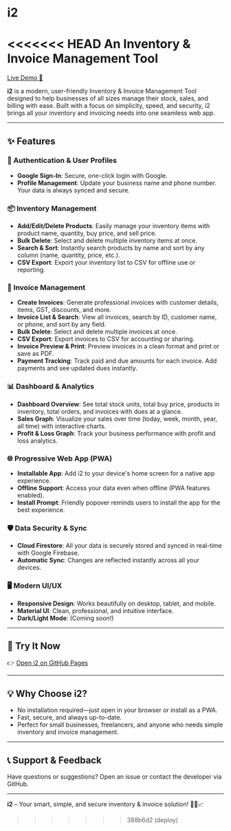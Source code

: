# i2
<<<<<<< HEAD
An Inventory &amp; Invoice Management Tool
=======

[Live Demo 🚀](https://numaan7.github.io/i2/)

**i2** is a modern, user-friendly Inventory & Invoice Management Tool designed to help businesses of all sizes manage their stock, sales, and billing with ease. Built with a focus on simplicity, speed, and security, i2 brings all your inventory and invoicing needs into one seamless web app.

---

## ✨ Features

### 🔐 Authentication & User Profiles
- **Google Sign-In**: Secure, one-click login with Google.
- **Profile Management**: Update your business name and phone number. Your data is always synced and secure.

### 📦 Inventory Management
- **Add/Edit/Delete Products**: Easily manage your inventory items with product name, quantity, buy price, and sell price.
- **Bulk Delete**: Select and delete multiple inventory items at once.
- **Search & Sort**: Instantly search products by name and sort by any column (name, quantity, price, etc.).
- **CSV Export**: Export your inventory list to CSV for offline use or reporting.

### 🧾 Invoice Management
- **Create Invoices**: Generate professional invoices with customer details, items, GST, discounts, and more.
- **Invoice List & Search**: View all invoices, search by ID, customer name, or phone, and sort by any field.
- **Bulk Delete**: Select and delete multiple invoices at once.
- **CSV Export**: Export invoices to CSV for accounting or sharing.
- **Invoice Preview & Print**: Preview invoices in a clean format and print or save as PDF.
- **Payment Tracking**: Track paid and due amounts for each invoice. Add payments and see updated dues instantly.

### 📊 Dashboard & Analytics
- **Dashboard Overview**: See total stock units, total buy price, products in inventory, total orders, and invoices with dues at a glance.
- **Sales Graph**: Visualize your sales over time (today, week, month, year, all time) with interactive charts.
- **Profit & Loss Graph**: Track your business performance with profit and loss analytics.

### 🌐 Progressive Web App (PWA)
- **Installable App**: Add i2 to your device's home screen for a native app experience.
- **Offline Support**: Access your data even when offline (PWA features enabled).
- **Install Prompt**: Friendly popover reminds users to install the app for the best experience.

### 🛡️ Data Security & Sync
- **Cloud Firestore**: All your data is securely stored and synced in real-time with Google Firebase.
- **Automatic Sync**: Changes are reflected instantly across all your devices.

### 🖥️ Modern UI/UX
- **Responsive Design**: Works beautifully on desktop, tablet, and mobile.
- **Material UI**: Clean, professional, and intuitive interface.
- **Dark/Light Mode**: (Coming soon!)

---

## 🚀 Try It Now

👉 [Open i2 on GitHub Pages](https://numaan7.github.io/i2/)

---

## 💡 Why Choose i2?
- No installation required—just open in your browser or install as a PWA.
- Fast, secure, and always up-to-date.
- Perfect for small businesses, freelancers, and anyone who needs simple inventory and invoice management.

---

## 📞 Support & Feedback
Have questions or suggestions? Open an issue or contact the developer via GitHub.

---

**i2** – Your smart, simple, and secure inventory & invoice solution! 🧮🧾📈
>>>>>>> 388b6d2 (deploy)
